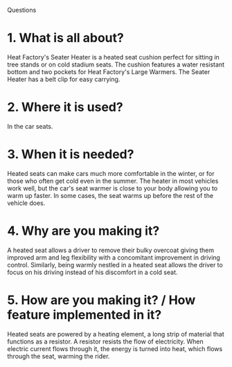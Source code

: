 Questions
# 1. What is all about?
Heat Factory's Seater Heater is a heated seat cushion perfect for sitting in tree stands or on cold stadium seats. The cushion features a water resistant bottom and two pockets for Heat Factory's Large Warmers. The Seater Heater has a belt clip for easy carrying.

# 2. Where it is used?
In the car seats.

# 3. When it is needed?
Heated seats can make cars much more comfortable in the winter, or for those who often get cold even in the summer. The heater in most vehicles work well, but the car's seat warmer is close to your body allowing you to warm up faster. In some cases, the seat warms up before the rest of the vehicle does.

# 4. Why are you making it?
A heated seat allows a driver to remove their bulky overcoat giving them improved arm and leg flexibility with a concomitant improvement in driving control. Similarly, being warmly nestled in a heated seat allows the driver to focus on his driving instead of his discomfort in a cold seat.

# 5. How are you making it? / How feature implemented in it?
Heated seats are powered by a heating element, a long strip of material that functions as a resistor. A resistor resists the flow of electricity. When electric current flows through it, the energy is turned into heat, which flows through the seat, warming the rider.
